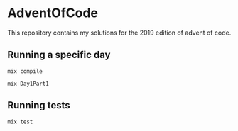 # AdventOfCode

This repository contains my solutions for the 2019 edition of advent of code.

## Running a specific day

`mix compile`

`mix Day1Part1`

## Running tests

`mix test`